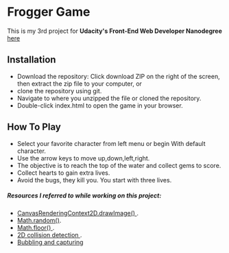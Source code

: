 Frogger Game
===============================
This is my 3rd project for **Udacity's Front-End Web Developer Nanodegree** [here](https://www.udacity.com/course/front-end-web-developer-nanodegree--nd001)
## Installation

* Download the repository:
Click download ZIP on the right of the screen, then extract the zip file to your computer, or
* clone the repository using git.
* Navigate to where you unzipped the file or cloned the repository.
* Double-click index.html to open the game in your browser.

## How To Play

* Select your favorite character from left menu or begin With default character.  
* Use the arrow keys to move up,down,left,right.
* The objective is to reach the top of the water and collect gems to score.
* Collect hearts to gain extra lives.
* Avoid the bugs, they kill you. You start with three lives.

##### Resources I referred to while working on this project:
* [CanvasRenderingContext2D.drawImage()
](https://developer.mozilla.org/en-US/docs/Web/API/CanvasRenderingContext2D/drawImage).
* [Math.random()](https://developer.mozilla.org/en-US/docs/Web/JavaScript/Reference/Global_Objects/Math/random).
* [Math.floor()
](https://developer.mozilla.org/en-US/docs/Web/JavaScript/Reference/Global_Objects/Math/floor).
* [2D collision detection
](https://developer.mozilla.org/en-US/docs/Games/Techniques/2D_collision_detection).
* [Bubbling and capturing
](https://javascript.info/bubbling-and-capturing)
